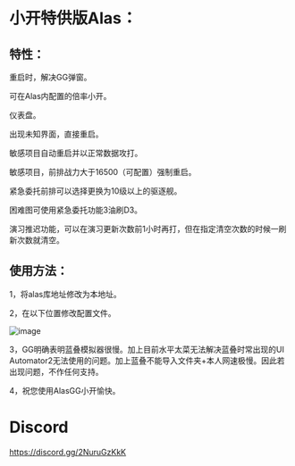 # 小开特供版Alas：

  ## 特性：

重启时，解决GG弹窗。

可在Alas内配置的倍率小开。

仪表盘。

出现未知界面，直接重启。 

敏感项目自动重启并以正常数据攻打。

敏感项目，前排战力大于16500（可配置）强制重启。

紧急委托前排可以选择更换为10级以上的驱逐舰。

困难图可使用紧急委托功能3油刷D3。

演习推迟功能，可以在演习更新次数前1小时再打，但在指定清空次数的时候一刷新次数就清空。

  ## 使用方法：

1，将alas库地址修改为本地址。

2，在以下位置修改配置文件。

![image](https://github.com/Zuosizhu/Alas-with-Dashboard/assets/60862861/5cabd341-d4bc-47c2-a7b2-fe2a7cd73e3b)

3，GG明确表明蓝叠模拟器很慢。加上目前水平太菜无法解决蓝叠时常出现的UI Automator2无法使用的问题。加上蓝叠不能导入文件夹+本人网速极慢。因此若出现问题，不作任何支持。

4，祝您使用AlasGG小开愉快。

# Discord
https://discord.gg/2NuruGzKkK
